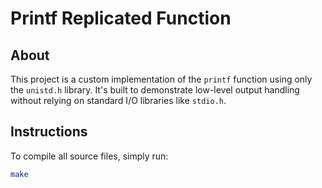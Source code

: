 # Printf Replicated Function

## About
This project is a custom implementation of the `printf` function using only the `unistd.h` library. It's built to demonstrate low-level output handling without relying on standard I/O libraries like `stdio.h`.

## Instructions

To compile all source files, simply run:

```bash
make
